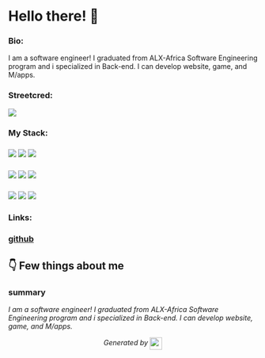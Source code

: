 
# Hello there! 👋


### Bio:

I am a software engineer! I graduated from ALX-Africa Software Engineering program and i specialized in Back-end. I can develop website, game, and M/apps.
            

### Streetcred:

<a href="https://www.tublian.com/profile/Samuel12451?ss=true"><img src="https://rd3ps1doua.execute-api.us-east-1.amazonaws.com/dev/ft/profile/streetcred/badge/Samuel12451?type=with_score"></a>

### My Stack:

### <img src="https://rd3ps1doua.execute-api.us-east-1.amazonaws.com/dev/ft/profile/streetcred/github/tag/Data%20Science"/> <img src="https://rd3ps1doua.execute-api.us-east-1.amazonaws.com/dev/ft/profile/streetcred/github/tag/Data%20Engineering"/> <img src="https://rd3ps1doua.execute-api.us-east-1.amazonaws.com/dev/ft/profile/streetcred/github/tag/Python"/>

### <img src="https://rd3ps1doua.execute-api.us-east-1.amazonaws.com/dev/ft/profile/streetcred/github/tag/MLOps"/> <img src="https://rd3ps1doua.execute-api.us-east-1.amazonaws.com/dev/ft/profile/streetcred/github/tag/JavaScript"/> <img src="https://rd3ps1doua.execute-api.us-east-1.amazonaws.com/dev/ft/profile/streetcred/github/tag/Java"/>

### <img src="https://rd3ps1doua.execute-api.us-east-1.amazonaws.com/dev/ft/profile/streetcred/github/tag/.Net"/> <img src="https://rd3ps1doua.execute-api.us-east-1.amazonaws.com/dev/ft/profile/streetcred/github/tag/Frontend"/> <img src="https://rd3ps1doua.execute-api.us-east-1.amazonaws.com/dev/ft/profile/streetcred/github/tag/Backend"/>

### Links:

### <a href="https://www.github.com/Samuel12451">github</a>

## 👇 Few things about me


<div>

            

### summary
*I am a software engineer! I graduated from ALX-Africa Software Engineering program and i specialized in Back-end. I can develop website, game, and M/apps.*

            
</div>




<p align="center">
<i>Generated by <a href="https://www.tublian.com/"><img src="https://tublian-newsletter-assets.s3.amazonaws.com/just-logo.png" width="25" style="vertical-align: middle"/></i>
</p>
